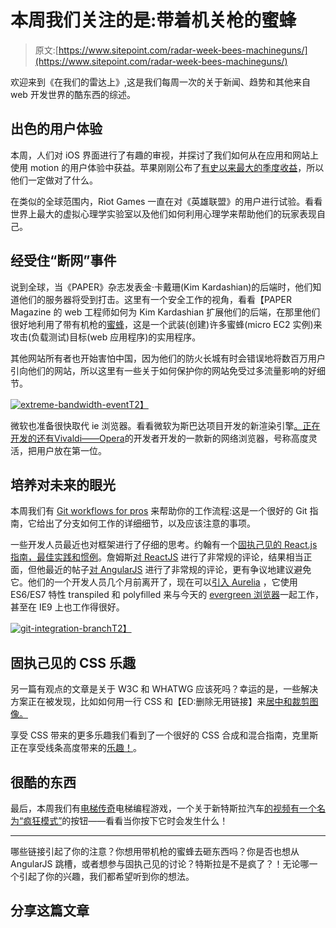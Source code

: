 # 本周我们关注的是:带着机关枪的蜜蜂

> 原文:[https://www.sitepoint.com/radar-week-bees-machineguns/](https://www.sitepoint.com/radar-week-bees-machineguns/)

欢迎来到《在我们的雷达上》,这是我们每周一次的关于新闻、趋势和其他来自 web 开发世界的酷东西的综述。

## 出色的用户体验

本周，人们对 iOS 界面进行了有趣的审视，并探讨了我们如何从在应用和网站上使用 motion 的用户体验中获益。苹果刚刚公布了[有史以来最大的季度收益](http://www.bbc.com/news/business-31012410)，所以他们一定做对了什么。

在类似的全球范围内，Riot Games 一直在对《英雄联盟》的用户进行试验。看看世界上最大的虚拟心理学实验室以及他们如何利用心理学来帮助他们的玩家表现自己。

## 经受住“断网”事件

说到全球，当《PAPER》杂志发表金·卡戴珊(Kim Kardashian)的后端时，他们知道他们的服务器将受到打击。这里有一个安全工作的视角，看看【PAPER Magazine 的 web 工程师如何为 Kim Kardashian 扩展他们的后端，在那里他们很好地利用了带有机枪的[蜜蜂](https://github.com/newsapps/beeswithmachineguns)，这是一个武装(创建)许多蜜蜂(micro EC2 实例)来攻击(负载测试)目标(web 应用程序)的实用程序。

其他网站所有者也开始害怕中国，因为他们的防火长城有时会错误地将数百万用户引向他们的网站，所以这里有一些关于如何保护你的网站免受过多流量影响的好细节。

[![extreme-bandwidth-event](../Images/c4ab18e988c307ac61d17a32aa0e3d44.png)T2】](http://furbo.org/2015/01/22/fear-china/)

微软也准备很快取代 ie 浏览器。看看微软为斯巴达项目开发的新渲染引擎[。正在开发的还有](http://www.smashingmagazine.com/2015/01/26/inside-microsofts-new-rendering-engine-project-spartan/)[Vivaldi——Opera](https://vivaldi.com/)的开发者开发的一款新的网络浏览器，号称高度灵活，把用户放在第一位。

## 培养对未来的眼光

本周我们有 [Git workflows for pros](http://www.toptal.com/git/git-workflows-for-pros-a-good-git-guide) 来帮助你的工作流程:这是一个很好的 Git 指南，它给出了分支如何工作的详细细节，以及应该注意的事项。

一些开发人员最近也对框架进行了仔细的思考。约翰有一个[固执己见的 React.js 指南，最佳实践和惯例](http://web-design-weekly.com/2015/01/29/opinionated-guide-react-js-best-practices-conventions/)。詹姆斯[对 ReactJS](http://www.letscodejavascript.com/v3/blog/2014/09/react_review) 进行了非常规的评论，结果相当正面，但他最近的帖子[对 AngularJS](http://www.letscodejavascript.com/v3/blog/2015/01/angular_review) 进行了非常规的评论，更有争议地建议避免它。他们的一个开发人员几个月前离开了，现在可以[引入 Aurelia](http://blog.durandal.io/2015/01/26/introducing-aurelia/) ，它使用 ES6/ES7 特性 transpiled 和 polyfilled 来与今天的 [evergreen 浏览器](http://eisenbergeffect.bluespire.com/evergreen-browsers/)一起工作，甚至在 IE9 上也工作得很好。

[![git-integration-branch](../Images/a37570c28c0d6a5fbab56957466d8934.png)T2】](http://www.toptal.com/git/git-workflows-for-pros-a-good-git-guide)

## 固执己见的 CSS 乐趣

另一篇有观点的文章是关于 W3C 和 WHATWG 应该死吗？幸运的是，一些解决方案正在被发现，比如如何用一行 CSS 和【ED:删除无用链接】来[居中和裁剪图像。](https://medium.com/@chrisnager/center-and-crop-images-with-a-single-line-of-css-ad140d5b4a87)

享受 CSS 带来的更多乐趣我们看到了一个很好的 CSS 合成和混合指南，克里斯正在享受线条高度带来的[乐趣！](http://css-tricks.com/fun-line-height/)。

## 很酷的东西

最后，本周我们有[电梯传奇](http://play.elevatorsaga.com/)电梯编程游戏，一个关于新特斯拉汽车[的视频有一个名为“疯狂模式”](http://www.businessinsider.com.au/tesla-model-s-insane-mode-video-reactions-2015-1)的按钮——看看当你按下它时会发生什么！

* * *

哪些链接引起了你的注意？你想用带机枪的蜜蜂去砸东西吗？你是否也想从 AngularJS 跳槽，或者想参与固执己见的讨论？特斯拉是不是疯了？！无论哪一个引起了你的兴趣，我们都希望听到你的想法。

## 分享这篇文章